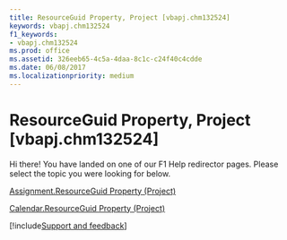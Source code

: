 ```yaml
---
title: ResourceGuid Property, Project [vbapj.chm132524]
keywords: vbapj.chm132524
f1_keywords:
- vbapj.chm132524
ms.prod: office
ms.assetid: 326eeb65-4c5a-4daa-8c1c-c24f40c4cdde
ms.date: 06/08/2017
ms.localizationpriority: medium
---
```



# ResourceGuid Property, Project [vbapj.chm132524]

Hi there! You have landed on one of our F1 Help redirector pages. Please select the topic you were looking for below.

[Assignment.ResourceGuid Property (Project)](https://msdn.microsoft.com/library/d3def8ce-3eed-700a-2021-71c2b4669697%28Office.15%29.aspx)

[Calendar.ResourceGuid Property (Project)](https://msdn.microsoft.com/library/c66c3e90-06e0-5b48-3e44-48e366377258%28Office.15%29.aspx)

[!include[Support and feedback](~/includes/feedback-boilerplate.md)]